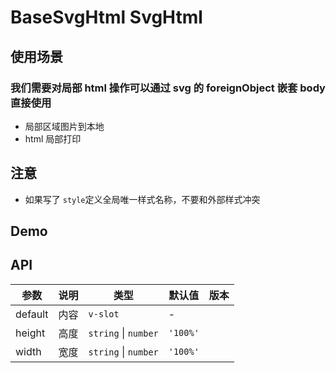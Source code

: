 # BaseSvgHtml SvgHtml

## 使用场景

### 我们需要对局部 html 操作可以通过 svg 的 foreignObject 嵌套 body 直接使用

- 局部区域图片到本地
- html 局部打印

## 注意

- 如果写了 `style`定义全局唯一样式名称，不要和外部样式冲突

## Demo

<preview path="./base-svg-html-demo.vue" title="基本使用"></preview>

## API

| 参数    | 说明 | 类型                 | 默认值   | 版本 |
| ------- | ---- | -------------------- | -------- | ---- |
| default | 内容 | `v-slot`             | \-       |      |
| height  | 高度 | `string` \| `number` | `'100%'` |      |
| width   | 宽度 | `string` \| `number` | `'100%'` |      |
